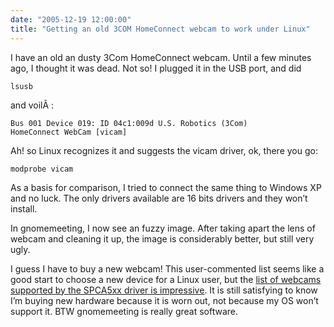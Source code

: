```yaml
---
date: "2005-12-19 12:00:00"
title: "Getting an old 3COM HomeConnect webcam to work under Linux"
---
```




I have an old an dusty 3Com HomeConnect webcam. Until a few minutes ago, I thought it was dead. Not so! I plugged it in the USB port, and did

<code>lsusb</code>

and voilÃ :

<code>Bus 001 Device 019: ID 04c1:009d U.S. Robotics (3Com) HomeConnect WebCam [vicam]</code>

Ah! so Linux recognizes it and suggests the vicam driver, ok, there you go:

<code>modprobe vicam</code>

As a basis for comparison, I tried to connect the same thing to Windows XP and no luck. The only drivers available are 16 bits drivers and they won&rsquo;t install.

In gnomemeeting, I now see an fuzzy image. After taking apart the lens of webcam and cleaning it up, the image is considerably better, but still very ugly.

I guess I have to buy a new webcam! This user-commented list seems like a good start to choose a new device for a Linux user, but the [list of webcams supported by the SPCA5xx driver is impressive](http://mxhaard.free.fr/spca5xx.html). It is still satisfying to know I&rsquo;m buying new hardware because it is worn out, not because my OS won&rsquo;t support it. BTW gnomemeeting is really great software.

